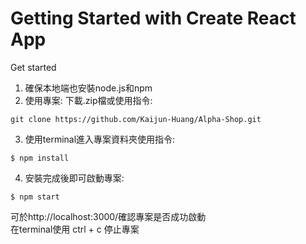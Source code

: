 # Getting Started with Create React App

Get started

1. 確保本地端也安裝node.js和npm  
2. 使用專案: 下載.zip檔或使用指令: 
```
git clone https://github.com/Kaijun-Huang/Alpha-Shop.git
```
3. 使用terminal進入專案資料夾使用指令:
```
$ npm install 
```
4. 安裝完成後即可啟動專案:
```
$ npm start
```
可於http://localhost:3000/確認專案是否成功啟動  
在terminal使用 ctrl + c 停止專案
